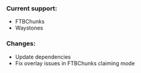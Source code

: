 ### Current support:

- FTBChunks
- Waystones

### Changes:

- Update dependencies
- Fix overlay issues in FTBChunks claiming mode